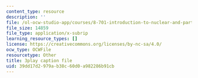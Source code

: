 ```yaml
---
content_type: resource
description: ''
file: /ol-ocw-studio-app/courses/8-701-introduction-to-nuclear-and-particle-physics-fall-2020/39dd17d2979ab38c60d0a982286b91cb_HnRoq5Pc8Z4.srt
file_size: 14859
file_type: application/x-subrip
learning_resource_types: []
license: https://creativecommons.org/licenses/by-nc-sa/4.0/
ocw_type: OCWFile
resourcetype: Other
title: 3play caption file
uid: 39dd17d2-979a-b38c-60d0-a982286b91cb
---
```

